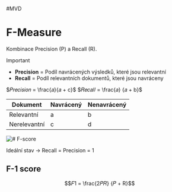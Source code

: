 #MVD 
# F-Measure
Kombinace Precision (P) a Recall (R).

> [!important]
>- **Precision** = Podíl navrácených výsledků, které jsou relevantní
>- **Recall** = Podíl relevantních dokumentů, které jsou navráceny

$𝑃𝑟𝑒𝑐𝑖𝑠𝑖𝑜𝑛 = \frac{𝑎}{𝑎 + c}$
$𝑅𝑒𝑐𝑎𝑙𝑙 = \frac{𝑎} {𝑎 + b}$

| Dokument | Navrácený | Nenavrácený |
| --- | --- | --- |
|Relevantní | a | b |
|Nerelevantní | c | d |

![# F-score](https://upload.wikimedia.org/wikipedia/commons/thumb/2/26/Precisionrecall.svg/422px-Precisionrecall.svg.png)

Ideální stav -> Recall = Precision = 1

## F-1 score
$$𝐹1 = \frac{2𝑃𝑅} {𝑃 + R}$$
